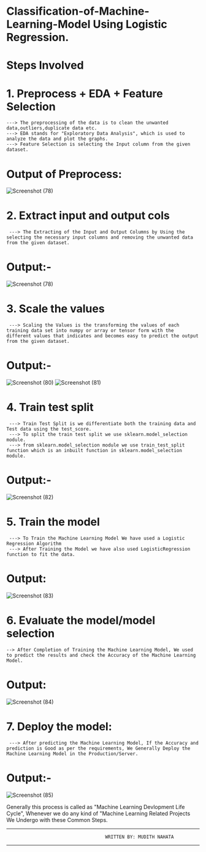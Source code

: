 # Classification-of-Machine-Learning-Model Using Logistic Regression.
# Steps Involved
# 1. Preprocess + EDA + Feature Selection
    ---> The preprocessing of the data is to clean the unwanted data,outliers,duplicate data etc.
    ---> EDA stands for "Exploratory Data Analysis", which is used to analyze the data and plot the graphs. 
    ---> Feature Selection is selecting the Input column from the given dataset.
  # Output of Preprocess:
![Screenshot (78)](https://github.com/mudith-nahata/Classification-of-Machine-Learning-Model/assets/96544398/b85db52f-d015-44cc-b67f-d6d51c68af1c)


# 2. Extract input and output cols
     ---> The Extracting of the Input and Output Columns by Using the selecting the necessary input columns and removing the unwanted data from the given dataset.
  # Output:-
  ![Screenshot (78)](https://github.com/mudith-nahata/Classification-of-Machine-Learning-Model/assets/96544398/1428d584-3cef-49c3-8d76-746fa248a770)
  

# 3. Scale the values
     ---> Scaling the Values is the transforming the values of each training data set into numpy or array or tensor form with the different values that indicates and becomes easy to predict the output from the given dataset.
  # Output:-
![Screenshot (80)](https://github.com/mudith-nahata/Classification-of-Machine-Learning-Model/assets/96544398/4151344c-1bde-4350-90b1-9ace58894934)
![Screenshot (81)](https://github.com/mudith-nahata/Classification-of-Machine-Learning-Model/assets/96544398/26e7ff5d-a907-4680-9b80-e33e01c3e6e5)


# 4. Train test split
     ---> Train Test Split is we differentiate both the training data and Test data using the test_score.
     ---> To split the train test split we use sklearn.model_selection module.
     ---> from sklearn.model_selection module we use train_test_split function which is an inbuilt function in sklearn.model_selection module.
  # Output:-
   ![Screenshot (82)](https://github.com/mudith-nahata/Classification-of-Machine-Learning-Model/assets/96544398/fec45c02-ce7d-45f3-96cb-9a9aae5b90f8)

   
# 5. Train the model
     ---> To Train the Machine Learning Model We have used a Logistic Regression Algorithm 
     ---> After Training the Model we have also used LogisticRegression function to fit the data.
  # Output:
   ![Screenshot (83)](https://github.com/mudith-nahata/Classification-of-Machine-Learning-Model/assets/96544398/0caeef34-a154-4465-bb8b-204eca012302)

# 6. Evaluate the model/model selection
    --> After Completion of Training the Machine Learning Model, We used to predict the results and check the Accuracy of the Machine Learning Model.
  # Output:
   ![Screenshot (84)](https://github.com/mudith-nahata/Classification-of-Machine-Learning-Model/assets/96544398/3f06cd44-0141-4144-8ae5-b3fbaa544fda)

    
# 7. Deploy the model:
     ---> After predicting the Machine Learning Model, If the Accuracy and prediction is Good as per the requirements, We Generally Deploy the Machine Learning Model in the Production/Server.
  # Output:-
   ![Screenshot (85)](https://github.com/mudith-nahata/Classification-of-Machine-Learning-Model/assets/96544398/fee4c6c6-de9d-4239-a3a1-71aed9161a8b)

Generally this process is called as "Machine Learning Devlopment Life Cycle", Whenever we do any kind of "Machine Learning Related Projects We Undergo with these  Common Steps.


*****************************************************************************************************************************************************************************************************************************************************************************
                                        WRITTEN BY: MUDITH NAHATA
*****************************************************************************************************************************************************************************************************************************************************************************
